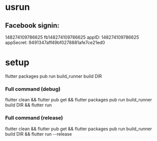 # usrun

## Facebook signin:
<string name="facebook_app_id">148274109786625</string> <string name="fb_login_protocol_scheme">fb148274109786625</string>
appID: 148274109786625
appSecret: 9491347aff49bf0278881afe7ce21ed0

# setup
flutter packages pub run build_runner build DIR

### Full command (debug)
flutter clean && flutter pub get && flutter packages pub run build_runner build DIR && flutter run

### Full command (release)
flutter clean && flutter pub get && flutter packages pub run build_runner build DIR && flutter run --release
